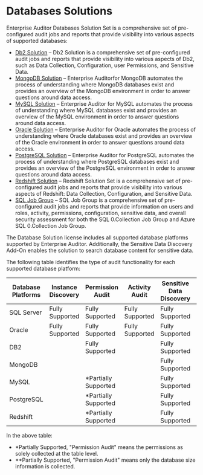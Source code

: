 # Databases Solutions

Enterprise Auditor Databases Solution Set is a comprehensive set of pre-configured audit jobs and
reports that provide visibility into various aspects of supported databases:

- [Db2 Solution](/docs/accessanalyzer/11.6/accessanalyzer/solutions/databases/db2/overview.md)
  – Db2 Solution is a comprehensive set of pre-configured audit jobs and reports that provide
  visibility into various aspects of Db2, such as Data Collection, Configuration, user Permissions,
  and Sensitive Data.
- [MongoDB Solution](/docs/accessanalyzer/11.6/accessanalyzer/solutions/databases/mongodb/overview.md)
  – Enterprise Auditorfor MongoDB automates the process of understanding where MongoDB databases
  exist and provides an overview of the MongoDB environment in order to answer questions around data
  access.
- [MySQL Solution](/docs/accessanalyzer/11.6/accessanalyzer/solutions/databases/mysql/overview.md)
  – Enterprise Auditor for MySQL automates the process of understanding where MySQL databases exist
  and provides an overview of the MySQL environment in order to answer questions around data access.
- [Oracle Solution](/docs/accessanalyzer/11.6/accessanalyzer/solutions/databases/oracle/overview.md)
  – Enterprise Auditor for Oracle automates the process of understanding where Oracle databases
  exist and provides an overview of the Oracle environment in order to answer questions around data
  access.
- [PostgreSQL Solution](/docs/accessanalyzer/11.6/accessanalyzer/solutions/databases/postgresql/overview.md)
  – Enterprise Auditor for PostgreSQL automates the process of understanding where
  PostgreSQL databases exist and provides an overview of the PostgreSQL environment in order to
  answer questions around data access.
- [Redshift Solution](/docs/accessanalyzer/11.6/accessanalyzer/solutions/databases/redshift/overview.md)
  – Redshift Solution Set is a comprehensive set of pre-configured audit jobs and reports that
  provide visibility into various aspects of Redshift: Data Collection, Configuration, and Sensitive
  Data.
- [SQL Job Group](/docs/accessanalyzer/11.6/accessanalyzer/solutions/databases/sql/overview.md)
  – SQL Job Group is a comprehensive set of pre-configured audit jobs and reports that provide
  information on users and roles, activity, permissions, configuration, sensitive data, and overall
  security assessment for both the SQL 0.Collection Job Group and Azure SQL 0.Collection Job Group.

The Database Solution license includes all supported database platforms supported by Enterprise
Auditor. Additionally, the Sensitive Data Discovery Add-On enables the solution to search database
content for sensitive data.

The following table identifies the type of audit functionality for each supported database platform:

| Database Platforms | Instance Discovery | Permission Audit      | Activity Audit  | Sensitive Data Discovery | Configuration Audit     |
| ------------------ | ------------------ | --------------------- | --------------- | ------------------------ | ----------------------- |
| SQL Server         | Fully Supported    | Fully Supported       | Fully Supported | Fully Supported          | Fully Supported         |
| Oracle             | Fully Supported    | Fully Supported       | Fully Supported | Fully Supported          | Fully Supported         |
| DB2                |                    | Fully Supported       |                 | Fully Supported          | \*\*Partially Supported |
| MongoDB            |                    |                       |                 | Fully Supported          | \*\*Partially Supported |
| MySQL              |                    | \*Partially Supported |                 | Fully Supported          | \*\*Partially Supported |
| PostgreSQL         |                    | \*Partially Supported |                 | Fully Supported          | \*\*Partially Supported |
| Redshift           |                    | \*Partially Supported |                 | Fully Supported          | \*\*Partially Supported |

In the above table:

- \*Partially Supported, "Permission Audit" means the permissions as solely collected at the table
  level.
- \*\*Partially Supported, "Permission Audit" means only the database size information is collected.
